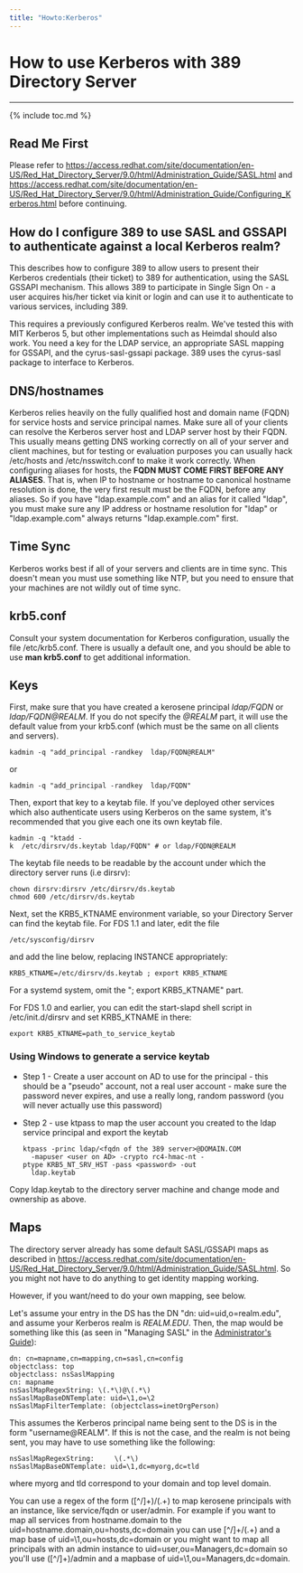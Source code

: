 ```yaml
---
title: "Howto:Kerberos"
---
```


# How to use Kerberos with 389 Directory Server
-----------------------------------------------

{% include toc.md %}

Read Me First
-------------

Please refer to <https://access.redhat.com/site/documentation/en-US/Red_Hat_Directory_Server/9.0/html/Administration_Guide/SASL.html> and <https://access.redhat.com/site/documentation/en-US/Red_Hat_Directory_Server/9.0/html/Administration_Guide/Configuring_Kerberos.html> before continuing.

How do I configure 389 to use SASL and GSSAPI to authenticate against a local Kerberos realm?
---------------------------------------------------------------------------------------------

This describes how to configure 389 to allow users to present their Kerberos credentials (their ticket) to 389 for authentication, using the SASL GSSAPI mechanism. This allows 389 to participate in Single Sign On - a user acquires his/her ticket via kinit or login and can use it to authenticate to various services, including 389.

This requires a previously configured Kerberos realm. We've tested this with MIT Kerberos 5, but other implementations such as Heimdal should also work. You need a key for the LDAP service, an appropriate SASL mapping for GSSAPI, and the cyrus-sasl-gssapi package. 389 uses the cyrus-sasl package to interface to Kerberos.

DNS/hostnames
-------------

Kerberos relies heavily on the fully qualified host and domain name (FQDN) for service hosts and service principal names. Make sure all of your clients can resolve the Kerberos server host and LDAP server host by their FQDN. This usually means getting DNS working correctly on all of your server and client machines, but for testing or evaluation purposes you can usually hack /etc/hosts and /etc/nsswitch.conf to make it work correctly. When configuring aliases for hosts, the **FQDN MUST COME FIRST BEFORE ANY ALIASES**. That is, when IP to hostname or hostname to canonical hostname resolution is done, the very first result must be the FQDN, before any aliases. So if you have "ldap.example.com" and an alias for it called "ldap", you must make sure any IP address or hostname resolution for "ldap" or "ldap.example.com" always returns "ldap.example.com" first.

Time Sync
---------

Kerberos works best if all of your servers and clients are in time sync. This doesn't mean you must use something like NTP, but you need to ensure that your machines are not wildly out of time sync.

krb5.conf
---------

Consult your system documentation for Kerberos configuration, usually the file /etc/krb5.conf. There is usually a default one, and you should be able to use **man krb5.conf** to get additional information.

Keys
----

First, make sure that you have created a kerosene principal *ldap/FQDN* or *ldap/FQDN@REALM*. If you do not specify the *@REALM* part, it will use the default value from your krb5.conf (which must be the same on all clients and servers).

    kadmin -q "add_principal -randkey  ldap/FQDN@REALM"    

or

    kadmin -q "add_principal -randkey  ldap/FQDN"    

Then, export that key to a keytab file. If you've deployed other services which also authenticate users using Kerberos on the same system, it's recommended that you give each one its own keytab file.

    kadmin -q "ktadd -k  /etc/dirsrv/ds.keytab ldap/FQDN" # or ldap/FQDN@REALM    

The keytab file needs to be readable by the account under which the directory server runs (i.e dirsrv):

    chown dirsrv:dirsrv /etc/dirsrv/ds.keytab    
    chmod 600 /etc/dirsrv/ds.keytab    

Next, set the KRB5\_KTNAME environment variable, so your Directory Server can find the keytab file. For FDS 1.1 and later, edit the file

    /etc/sysconfig/dirsrv    

and add the line below, replacing INSTANCE appropriately:

    KRB5_KTNAME=/etc/dirsrv/ds.keytab ; export KRB5_KTNAME    

For a systemd system, omit the "; export KRB5\_KTNAME" part.

For FDS 1.0 and earlier, you can edit the start-slapd shell script in /etc/init.d/dirsrv and set KRB5\_KTNAME in there:

    export KRB5_KTNAME=path_to_service_keytab    

### Using Windows to generate a service keytab

-   Step 1 - Create a user account on AD to use for the principal - this should be a "pseudo" account, not a real user account - make sure the password never expires, and use a really long, random password (you will never actually use this password)
-   Step 2 - use ktpass to map the user account you created to the ldap service principal and export the keytab

        ktpass -princ ldap/<fqdn of the 389 server>@DOMAIN.COM
          -mapuser <user on AD> -crypto rc4-hmac-nt -ptype KRB5_NT_SRV_HST -pass <password> -out
          ldap.keytab

Copy ldap.keytab to the directory server machine and change mode and ownership as above.

Maps
----

The directory server already has some default SASL/GSSAPI maps as described in <https://access.redhat.com/site/documentation/en-US/Red_Hat_Directory_Server/9.0/html/Administration_Guide/SASL.html>. So you might not have to do anything to get identity mapping working.

However, if you want/need to do your own mapping, see below.

Let's assume your entry in the DS has the DN "dn: uid=uid,o=realm.edu", and assume your Kerberos realm is *REALM.EDU*. Then, the map would be something like this (as seen in "Managing SASL" in the [Administrator's Guide](https://access.redhat.com/site/documentation/en-US/Red_Hat_Directory_Server/9.0/html/Administration_Guide/SASL.html)):

    dn: cn=mapname,cn=mapping,cn=sasl,cn=config    
    objectclass: top    
    objectclass: nsSaslMapping    
    cn: mapname    
    nsSaslMapRegexString: \(.*\)@\(.*\)
    nsSaslMapBaseDNTemplate: uid=\1,o=\2    
    nsSaslMapFilterTemplate: (objectclass=inetOrgPerson)    

This assumes the Kerberos principal name being sent to the DS is in the form "username@REALM". If this is not the case, and the realm is not being sent, you may have to use something like the following:

    nsSaslMapRegexString:     \(.*\)
    nsSaslMapBaseDNTemplate: uid=\1,dc=myorg,dc=tld    

where myorg and tld correspond to your domain and top level domain.

You can use a regex of the form \([^/]+\)/\(.+\) to map kerosene principals with an instance, like service/fqdn or user/admin. For example if you want to map all services from hostname.domain to the uid=hostname.domain,ou=hosts,dc=domain you can use [\^/]+/\(.+\) and a map base of uid=\\1,ou=hosts,dc=domain or you might want to map all principals with an admin instance to uid=user,ou=Managers,dc=domain so you'll use \([^/]+\)/admin and a mapbase of uid=\\1,ou=Managers,dc=domain.


